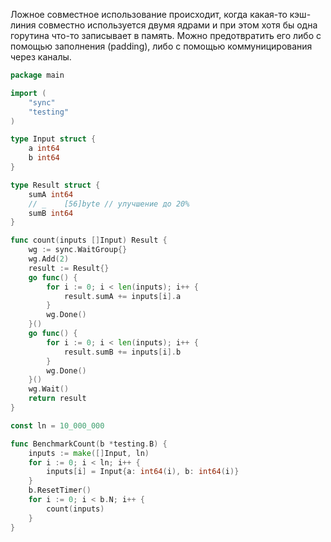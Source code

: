 Ложное совместное использование происходит, когда какая-то кэш-линия совместно используется двумя ядрами и при этом хотя бы одна горутина что-то записывает в память. Можно предотвратить его либо с помощью заполнения (padding), либо с помощью коммуницирования через каналы.

```go
package main

import (
	"sync"
	"testing"
)

type Input struct {
	a int64
	b int64
}

type Result struct {
	sumA int64
	// _    [56]byte // улучшение до 20%
	sumB int64
}

func count(inputs []Input) Result {
	wg := sync.WaitGroup{}
	wg.Add(2)
	result := Result{}
	go func() {
		for i := 0; i < len(inputs); i++ {
			result.sumA += inputs[i].a
		}
		wg.Done()
	}()
	go func() {
		for i := 0; i < len(inputs); i++ {
			result.sumB += inputs[i].b
		}
		wg.Done()
	}()
	wg.Wait()
	return result
}

const ln = 10_000_000

func BenchmarkCount(b *testing.B) {
	inputs := make([]Input, ln)
	for i := 0; i < ln; i++ {
		inputs[i] = Input{a: int64(i), b: int64(i)}
	}
	b.ResetTimer()
	for i := 0; i < b.N; i++ {
		count(inputs)
	}
}
```
